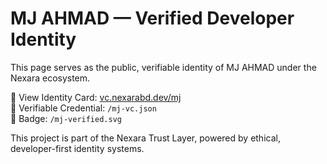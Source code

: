 # MJ AHMAD — Verified Developer Identity

This page serves as the public, verifiable identity of MJ AHMAD under the Nexara ecosystem.

🔹 View Identity Card: [vc.nexarabd.dev/mj](https://vc.nexarabd.dev/mj)  
🔹 Verifiable Credential: `/mj-vc.json`  
🔹 Badge: `/mj-verified.svg`

This project is part of the Nexara Trust Layer, powered by ethical, developer-first identity systems.
